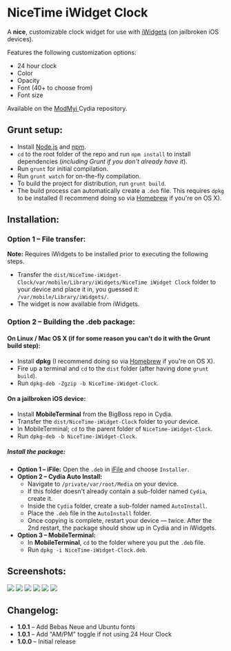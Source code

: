 # NiceTime iWidget Clock

A **nice**, customizable clock widget for use with [iWidgets](http://modmyi.com/forums/iphone-4-4s-new-skins-themes-launches/805840-tweak-iwidgets.html) (on jailbroken iOS devices).

Features the following customization options:

* 24 hour clock
* Color
* Opacity
* Font (40+ to choose from)
* Font size

Available on the [ModMyi ](http://modmyi.com/info/nicetimeiwidgetclock.d.php) Cydia repository.

## Grunt setup:
* Install [Node.js](http://nodejs.org/) and [npm](https://npmjs.org/).
* `cd` to the root folder of the repo and run `npm install` to install dependencies (_including Grunt if you don't already have it_).
* Run `grunt` for initial compilation.
* Run `grunt watch` for on-the-fly compilation.
* To build the project for distribution, run `grunt build`. 
* The build process can automatically create a `.deb` file. This requires `dpkg` to be installed (I recommend doing so via [Homebrew](http://brew.sh/) if you're on OS X).

## Installation:

### Option 1 – File transfer:
**Note:** Requires iWidgets to be installed prior to executing the following steps.

* Transfer the `dist/NiceTime-iWidget-Clock/var/mobile/Library/iWidgets/NiceTime iWidget Clock` folder to your device and place it in, you guessed it: `/var/mobile/Library/iWidgets/`.
* The widget is now available from iWidgets. 

### Option 2 – Building the .deb package:

#### On Linux / Mac OS X (if for some reason you can't do it with the Grunt build step):
* Install **dpkg** (I recommend doing so via [Homebrew](http://brew.sh/) if you're on OS X).
* Fire up a terminal and `cd` to the `dist` folder (after having done `grunt build`).
* Run `dpkg-deb -Zgzip -b NiceTime-iWidget-Clock`.

#### On a jailbroken iOS device:
* Install **MobileTerminal** from the BigBoss repo in Cydia.
* Transfer the `dist/NiceTime-iWidget-Clock` folder to your device.
* In MobileTerminal; `cd` to the parent folder of `NiceTime-iWidget-Clock`.
* Run `dpkg-deb -b NiceTime-iWidget-Clock`.

##### Install the package:
* **Option 1 – iFile:** Open the `.deb` in [iFile](http://cydia.saurik.com/package/eu.heinelt.ifile) and choose `Installer`.
* **Option 2 – Cydia Auto Install:** 
    * Navigate to `/private/var/root/Media` on your device. 
    * If this folder doesn't already contain a sub-folder named `Cydia`, create it. 
    * Inside the `Cydia` folder, create a sub-folder named `AutoInstall`. 
    * Place the `.deb` file in the `AutoInstall` folder.
    * Once copying is complete, restart your device — twice. After the 2nd restart, the package should show up in Cydia and in iWidgets.
* **Option 3 – MobileTerminal:** 
    * In **MobileTerminal**, `cd` to the folder where you put the `.deb` file.
    * Run `dpkg -i NiceTime-iWidget-Clock.deb`.

## Screenshots:
![](screens/01.png)
![](screens/02.png)
![](screens/03.png)
![](screens/04.png)
![](screens/05.png)
![](screens/06.png)

## Changelog:

* **1.0.1** – Add Bebas Neue and Ubuntu fonts
* **1.0.1** – Add "AM/PM" toggle if not using 24 Hour Clock
* **1.0.0** – Initial release
